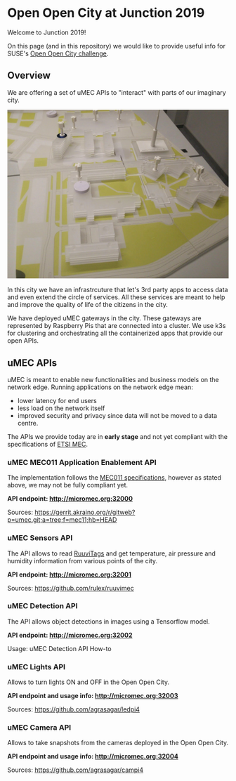 # Open Open City at Junction 2019

Welcome to Junction 2019! 

On this page (and in this repository) we would like to provide useful info
for SUSE's [Open Open City challenge](https://2019.hackjunction.com/challenges/open-open-city).

## Overview

We are offering a set of uMEC APIs to "interact" with parts of our imaginary city. 

![city picture](/static/city01.jpg)

In this city we have an infrastrcuture that let's 3rd party apps
to access data and even extend the circle of services. All these services are 
meant to help and improve the quality of life of the citizens in the city.

We have deployed uMEC gateways in the city. These gateways are represented by
Raspberry Pis that are connected into a cluster. We use k3s for clustering and 
orchestrating all the containerized apps that provide our open APIs.

## uMEC APIs

uMEC is meant to enable new functionalities and business models on the network 
edge. Running applications on the network edge mean: 
 
* lower latency for end users
* less load on the network itself 
* improved security and privacy since data will not be moved to a data centre.
 
The APIs we provide today are in __early stage__ and not yet compliant with 
the specifications of [ETSI MEC](https://www.etsi.org/technologies/multi-access-edge-computing).

### uMEC MEC011 Application Enablement API

The implementation follows the [MEC011 specifications](https://forge.etsi.org/swagger/ui/?url=https://forge.etsi.org/gitlab/mec/gs011-app-enablement-api/raw/master/Mp1.yaml),
however as stated above, we may not be fully compliant yet.

__API endpoint: http://micromec.org:32000__

Sources: https://gerrit.akraino.org/r/gitweb?p=umec.git;a=tree;f=mec11;hb=HEAD

### uMEC Sensors API

The API allows to read [RuuviTags](https://ruuvi.com/ruuvitag-specs) and get temperature, air pressure and humidity information from various points of the city. 

__API endpoint: http://micromec.org:32001__

Sources: https://github.com/rulex/ruuvimec

### uMEC Detection API

The API allows object detections in images using a Tensorflow model.

__API endpoint: http://micromec.org:32002__

Usage: <todo> uMEC Detection API How-to

### uMEC Lights API

Allows to turn lights ON and OFF in the Open Open City.

__API endpoint and usage info: http://micromec.org:32003__

Sources: https://github.com/agrasagar/ledpi4

### uMEC Camera API

Allows to take snapshots from the cameras deployed in the Open Open City.

__API endpoint and usage info: http://micromec.org:32004__

Sources: https://github.com/agrasagar/campi4
